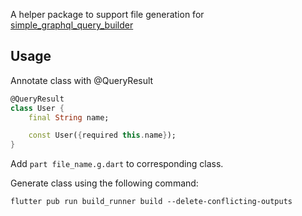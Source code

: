 A helper package to support file generation for [simple_graphql_query_builder](https://pub.dev/packages/simple_graphql_query_builder)

## Usage

Annotate class with @QueryResult

```dart
@QueryResult
class User {
    final String name;

    const User({required this.name});
}
```

Add `part file_name.g.dart` to corresponding class.

Generate class using the following command:

```
flutter pub run build_runner build --delete-conflicting-outputs
```